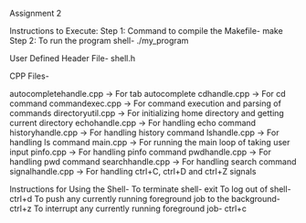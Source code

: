 Assignment 2

Instructions to Execute:
Step 1: Command to compile the Makefile- make
Step 2: To run the program shell- ./my_program

User Defined Header File- shell.h

CPP Files-

autocompletehandle.cpp		-> For tab autocomplete
cdhandle.cpp			-> For cd command
commandexec.cpp			-> For command execution and parsing of commands
directoryutil.cpp		-> For initializing home directory and getting current directory
echohandle.cpp			-> For handling echo command
historyhandle.cpp		-> For handling history command
lshandle.cpp			-> For handling ls command
main.cpp			-> For running the main loop of taking user input
pinfo.cpp			-> For handling pinfo command
pwdhandle.cpp			-> For handling pwd command
searchhandle.cpp		-> For handling search command
signalhandle.cpp		-> For handling ctrl+C, ctrl+D and ctrl+Z signals


Instructions for Using the Shell-
To terminate shell- exit
To log out of shell- ctrl+d
To push any currently running foreground job to the background- ctrl+z
To interrupt any currently running foreground job- ctrl+c

